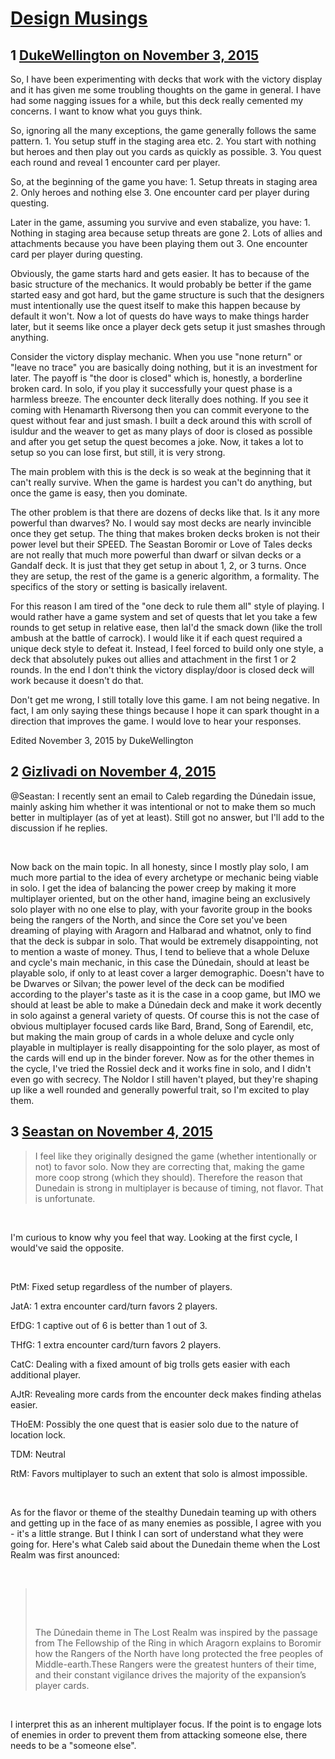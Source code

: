 # [Design Musings](https://community.fantasyflightgames.com/topic/192753-design-musings/)

## 1 [DukeWellington on November 3, 2015](https://community.fantasyflightgames.com/topic/192753-design-musings/?do=findComment&comment=1877128)

So, I have been experimenting with decks that work with the victory display and it has given me some troubling thoughts on the game in general. I have had some nagging issues for a while, but this deck really cemented my concerns. I want to know what you guys think.

So, ignoring all the many exceptions, the game generally follows the same pattern. 1. You setup stuff in the staging area etc. 2. You start with nothing but heroes and then play out you cards as quickly as possible. 3. You quest each round and reveal 1 encounter card per player.

So, at the beginning of the game you have: 1. Setup threats in staging area 2. Only heroes and nothing else 3. One encounter card per player during questing.

Later in the game, assuming you survive and even stabalize, you have: 1. Nothing in staging area because setup threats are gone 2. Lots of allies and attachments because you have been playing them out 3. One encounter card per player during questing.

Obviously, the game starts hard and gets easier. It has to because of the basic structure of the mechanics. It would probably be better if the game started easy and got hard, but the game structure is such that the designers must intentionally use the quest itself to make this happen because by default it won't. Now a lot of quests do have ways to make things harder later, but it seems like once a player deck gets setup it just smashes through anything.

Consider the victory display mechanic. When you use "none return" or "leave no trace" you are basically doing nothing, but it is an investment for later. The payoff is "the door is closed" which is, honestly, a borderline broken card. In solo, if you play it successfully your quest phase is a harmless breeze. The encounter deck literally does nothing. If you see it coming with Henamarth Riversong then you can commit everyone to the quest without fear and just smash. I built a deck around this with scroll of isuldur and the weaver to get as many plays of door is closed as possible and after you get setup the quest becomes a joke. Now, it takes a lot to setup so you can lose first, but still, it is very strong.

The main problem with this is the deck is so weak at the beginning that it can't really survive. When the game is hardest you can't do anything, but once the game is easy, then you dominate.

The other problem is that there are dozens of decks like that. Is it any more powerful than dwarves? No. I would say most decks are nearly invincible once they get setup. The thing that makes broken decks broken is not their power level but their SPEED. The Seastan Boromir or Love of Tales decks are not really that much more powerful than dwarf or silvan decks or a Gandalf deck. It is just that they get setup in about 1, 2, or 3 turns. Once they are setup, the rest of the game is a generic algorithm, a formality. The specifics of the story or setting is basically irelavent.

For this reason I am tired of the "one deck to rule them all" style of playing. I would rather have a game system and set of quests that let you take a few rounds to get setup in relative ease, then laI'd the smack down (like the troll ambush at the battle of carrock). I would like it if each quest required a unique deck style to defeat it. Instead, I feel forced to build only one style, a deck that absolutely pukes out allies and attachment in the first 1 or 2 rounds. In the end I don't think the victory display/door is closed deck will work because it doesn't do that.

Don't get me wrong, I still totally love this game. I am not being negative. In fact, I am only saying these things because I hope it can spark thought in a direction that improves the game. I would love to hear your responses.

Edited November 3, 2015 by DukeWellington

## 2 [Gizlivadi on November 4, 2015](https://community.fantasyflightgames.com/topic/192753-design-musings/?do=findComment&comment=1877735)

@Seastan: I recently sent an email to Caleb regarding the Dúnedain issue, mainly asking him whether it was intentional or not to make them so much better in multiplayer (as of yet at least). Still got no answer, but I'll add to the discussion if he replies.

 

Now back on the main topic. In all honesty, since I mostly play solo, I am much more partial to the idea of every archetype or mechanic being viable in solo. I get the idea of balancing the power creep by making it more multiplayer oriented, but on the other hand, imagine being an exclusively solo player with no one else to play, with your favorite group in the books being the rangers of the North, and since the Core set you've been dreaming of playing with Aragorn and Halbarad and whatnot, only to find that the deck is subpar in solo. That would be extremely disappointing, not to mention a waste of money. Thus, I tend to believe that a whole Deluxe and cycle's main mechanic, in this case the Dúnedain, should at least be playable solo, if only to at least cover a larger demographic. Doesn't have to be Dwarves or Silvan; the power level of the deck can be modified according to the player's taste as it is the case in a coop game, but IMO we should at least be able to make a Dúnedain deck and make it work decently in solo against a general variety of quests. Of course this is not the case of obvious multiplayer focused cards like Bard, Brand, Song of Earendil, etc, but making the main group of cards in a whole deluxe and cycle only playable in multiplayer is really disappointing for the solo player, as most of the cards will end up in the binder forever. Now as for the other themes in the cycle, I've tried the Rossiel deck and it works fine in solo, and I didn't even go with secrecy. The Noldor I still haven't played, but they're shaping up like a well rounded and generally powerful trait, so I'm excited to play them.

## 3 [Seastan on November 4, 2015](https://community.fantasyflightgames.com/topic/192753-design-musings/?do=findComment&comment=1878286)

> I feel like they originally designed the game (whether intentionally or not) to favor solo. Now they are correcting that, making the game more coop strong (which they should). Therefore the reason that Dunedain is strong in multiplayer is because of timing, not flavor. That is unfortunate.

 

I'm curious to know why you feel that way. Looking at the first cycle, I would've said the opposite.

 

PtM: Fixed setup regardless of the number of players.

JatA: 1 extra encounter card/turn favors 2 players.

EfDG: 1 captive out of 6 is better than 1 out of 3.

THfG: 1 extra encounter card/turn favors 2 players.

CatC: Dealing with a fixed amount of big trolls gets easier with each additional player.

AJtR: Revealing more cards from the encounter deck makes finding athelas easier.

THoEM: Possibly the one quest that is easier solo due to the nature of location lock.

TDM: Neutral

RtM: Favors multiplayer to such an extent that solo is almost impossible.

 

As for the flavor or theme of the stealthy Dunedain teaming up with others and getting up in the face of as many enemies as possible, I agree with you - it's a little strange. But I think I can sort of understand what they were going for. Here's what Caleb said about the Dunedain theme when the Lost Realm was first anounced:

 

>  
> 
>  
> 
> The Dúnedain theme in The Lost Realm was inspired by the passage from The Fellowship of the Ring in which Aragorn explains to Boromir how the Rangers of the North have long protected the free peoples of Middle-earth.These Rangers were the greatest hunters of their time, and their constant vigilance drives the majority of the expansion’s player cards.

 

I interpret this as an inherent multiplayer focus. If the point is to engage lots of enemies in order to prevent them from attacking someone else, there needs to be a "someone else".

